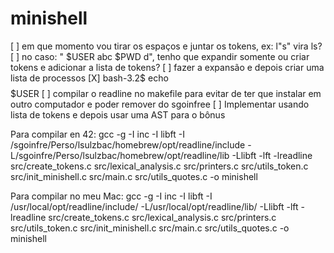 # minishell

[ ] em que momento vou tirar os espaços e juntar os tokens, ex: l"s" vira ls?
[ ] no caso: "  $USER  abc  $PWD  d", tenho que expandir somente ou criar tokens e adicionar a lista de tokens?
[ ] fazer a expansão e depois criar uma lista de processos
[X] bash-3.2$ echo $$$$$USER
[ ] compilar o readline no makefile para evitar de ter que instalar em outro computador e poder remover do sgoinfree
[ ] Implementar usando lista de tokens e depois usar uma AST para o bônus

Para compilar en 42:
gcc -g -I inc -I libft -I /sgoinfre/Perso/lsulzbac/homebrew/opt/readline/include -L/sgoinfre/Perso/lsulzbac/homebrew/opt/readline/lib -Llibft -lft -lreadline src/create_tokens.c src/lexical_analysis.c src/printers.c src/utils_token.c src/init_minishell.c src/main.c src/utils_quotes.c -o minishell 

Para compilar no meu Mac:
gcc -g -I inc -I libft -I /usr/local/opt/readline/include/ -L/usr/local/opt/readline/lib/ -Llibft -lft -lreadline src/create_tokens.c src/lexical_analysis.c src/printers.c src/utils_token.c src/init_minishell.c src/main.c src/utils_quotes.c -o minishell 

